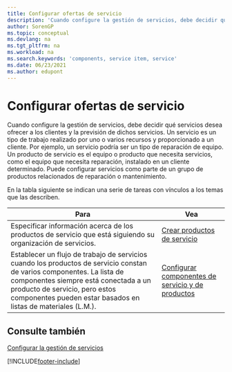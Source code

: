 ```yaml
---
title: Configurar ofertas de servicio
description: 'Cuando configure la gestión de servicios, debe decidir qué servicios desea ofrecer a los clientes y la previsión de dichos servicios.'
author: SorenGP
ms.topic: conceptual
ms.devlang: na
ms.tgt_pltfrm: na
ms.workload: na
ms.search.keywords: 'components, service item, service'
ms.date: 06/23/2021
ms.author: edupont
---
```


# Configurar ofertas de servicio
Cuando configure la gestión de servicios, debe decidir qué servicios desea ofrecer a los clientes y la previsión de dichos servicios. Un servicio es un tipo de trabajo realizado por uno o varios recursos y proporcionado a un cliente. Por ejemplo, un servicio podría ser un tipo de reparación de equipo. Un producto de servicio es el equipo o producto que necesita servicios, como el equipo que necesita reparación, instalado en un cliente determinado. Puede configurar servicios como parte de un grupo de productos relacionados de reparación o mantenimiento.  
  
En la tabla siguiente se indican una serie de tareas con vínculos a los temas que las describen.  
  
|**Para**|**Vea**|  
|------------|-------------|  
|Especificar información acerca de los productos de servicio que está siguiendo su organización de servicios.|[Crear productos de servicio](service-how-to-create-service-items.md)|  
|Establecer un flujo de trabajo de servicios cuando los productos de servicio constan de varios componentes. La lista de componentes siempre está conectada a un producto de servicio, pero estos componentes pueden estar basados en listas de materiales (L.M.).|[Configurar componentes de servicio y de productos](service-how-setup-service-items.md)|  
  
## Consulte también  
[Configurar la gestión de servicios](service-setup-service.md)   

[!INCLUDE[footer-include](includes/footer-banner.md)]
